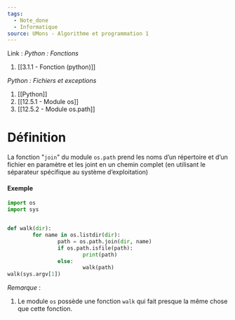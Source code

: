 ```yaml
---
tags:
  - Note_done
  - Informatique
source: UMons - Algorithme et programmation 1
---
```


Link :
_Python : Fonctions_
1. [[3.1.1 - Fonction (python)]]

_Python : Fichiers et exceptions_
1. [[Python]]
2. [[12.5.1 - Module os]]
3. [[12.5.2 - Module os.path]]

# Définition
La fonction "`join`" du module `os.path` prend les noms d’un répertoire et d’un fichier en paramètre et les joint en un chemin complet (en utilisant le séparateur spécifique au système d’exploitation)

#### Exemple
```python
import os 
import sys 


def walk(dir): 
		for name in os.listdir(dir): 
				path = os.path.join(dir, name) 
				if os.path.isfile(path): 
						print(path) 
				else: 
						walk(path) 
walk(sys.argv[1])
```

_Remarque_ :
1. Le module `os` possède une fonction `walk` qui fait presque la même chose que cette fonction.